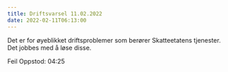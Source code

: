 ```yaml
---
title: Driftsvarsel 11.02.2022
date: 2022-02-11T06:13:00
---
```

Det er for øyeblikket driftsproblemer som berører Skatteetatens tjenester. Det jobbes med å løse disse.

Feil Oppstod: 04:25 

